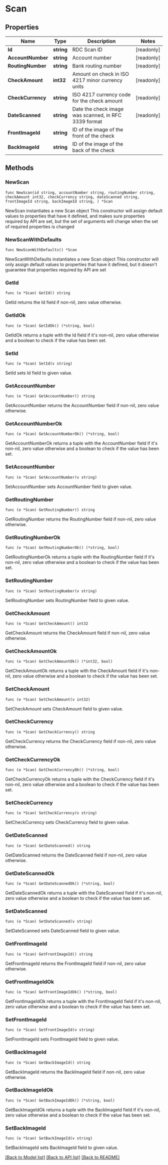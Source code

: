 # Scan

## Properties

Name | Type | Description | Notes
------------ | ------------- | ------------- | -------------
**Id** | **string** | RDC Scan ID | [readonly] 
**AccountNumber** | **string** | Account number | [readonly] 
**RoutingNumber** | **string** | Bank routing number | [readonly] 
**CheckAmount** | **int32** | Amount on check in ISO 4217 minor currency units | [readonly] 
**CheckCurrency** | **string** | ISO 4217 currency code for the check amount | [readonly] 
**DateScanned** | **string** | Date the check image was scanned, in RFC 3339 format | [readonly] 
**FrontImageId** | **string** | ID of the image of the front of the check | 
**BackImageId** | **string** | ID of the image of the back of the check | 

## Methods

### NewScan

`func NewScan(id string, accountNumber string, routingNumber string, checkAmount int32, checkCurrency string, dateScanned string, frontImageId string, backImageId string, ) *Scan`

NewScan instantiates a new Scan object
This constructor will assign default values to properties that have it defined,
and makes sure properties required by API are set, but the set of arguments
will change when the set of required properties is changed

### NewScanWithDefaults

`func NewScanWithDefaults() *Scan`

NewScanWithDefaults instantiates a new Scan object
This constructor will only assign default values to properties that have it defined,
but it doesn't guarantee that properties required by API are set

### GetId

`func (o *Scan) GetId() string`

GetId returns the Id field if non-nil, zero value otherwise.

### GetIdOk

`func (o *Scan) GetIdOk() (*string, bool)`

GetIdOk returns a tuple with the Id field if it's non-nil, zero value otherwise
and a boolean to check if the value has been set.

### SetId

`func (o *Scan) SetId(v string)`

SetId sets Id field to given value.


### GetAccountNumber

`func (o *Scan) GetAccountNumber() string`

GetAccountNumber returns the AccountNumber field if non-nil, zero value otherwise.

### GetAccountNumberOk

`func (o *Scan) GetAccountNumberOk() (*string, bool)`

GetAccountNumberOk returns a tuple with the AccountNumber field if it's non-nil, zero value otherwise
and a boolean to check if the value has been set.

### SetAccountNumber

`func (o *Scan) SetAccountNumber(v string)`

SetAccountNumber sets AccountNumber field to given value.


### GetRoutingNumber

`func (o *Scan) GetRoutingNumber() string`

GetRoutingNumber returns the RoutingNumber field if non-nil, zero value otherwise.

### GetRoutingNumberOk

`func (o *Scan) GetRoutingNumberOk() (*string, bool)`

GetRoutingNumberOk returns a tuple with the RoutingNumber field if it's non-nil, zero value otherwise
and a boolean to check if the value has been set.

### SetRoutingNumber

`func (o *Scan) SetRoutingNumber(v string)`

SetRoutingNumber sets RoutingNumber field to given value.


### GetCheckAmount

`func (o *Scan) GetCheckAmount() int32`

GetCheckAmount returns the CheckAmount field if non-nil, zero value otherwise.

### GetCheckAmountOk

`func (o *Scan) GetCheckAmountOk() (*int32, bool)`

GetCheckAmountOk returns a tuple with the CheckAmount field if it's non-nil, zero value otherwise
and a boolean to check if the value has been set.

### SetCheckAmount

`func (o *Scan) SetCheckAmount(v int32)`

SetCheckAmount sets CheckAmount field to given value.


### GetCheckCurrency

`func (o *Scan) GetCheckCurrency() string`

GetCheckCurrency returns the CheckCurrency field if non-nil, zero value otherwise.

### GetCheckCurrencyOk

`func (o *Scan) GetCheckCurrencyOk() (*string, bool)`

GetCheckCurrencyOk returns a tuple with the CheckCurrency field if it's non-nil, zero value otherwise
and a boolean to check if the value has been set.

### SetCheckCurrency

`func (o *Scan) SetCheckCurrency(v string)`

SetCheckCurrency sets CheckCurrency field to given value.


### GetDateScanned

`func (o *Scan) GetDateScanned() string`

GetDateScanned returns the DateScanned field if non-nil, zero value otherwise.

### GetDateScannedOk

`func (o *Scan) GetDateScannedOk() (*string, bool)`

GetDateScannedOk returns a tuple with the DateScanned field if it's non-nil, zero value otherwise
and a boolean to check if the value has been set.

### SetDateScanned

`func (o *Scan) SetDateScanned(v string)`

SetDateScanned sets DateScanned field to given value.


### GetFrontImageId

`func (o *Scan) GetFrontImageId() string`

GetFrontImageId returns the FrontImageId field if non-nil, zero value otherwise.

### GetFrontImageIdOk

`func (o *Scan) GetFrontImageIdOk() (*string, bool)`

GetFrontImageIdOk returns a tuple with the FrontImageId field if it's non-nil, zero value otherwise
and a boolean to check if the value has been set.

### SetFrontImageId

`func (o *Scan) SetFrontImageId(v string)`

SetFrontImageId sets FrontImageId field to given value.


### GetBackImageId

`func (o *Scan) GetBackImageId() string`

GetBackImageId returns the BackImageId field if non-nil, zero value otherwise.

### GetBackImageIdOk

`func (o *Scan) GetBackImageIdOk() (*string, bool)`

GetBackImageIdOk returns a tuple with the BackImageId field if it's non-nil, zero value otherwise
and a boolean to check if the value has been set.

### SetBackImageId

`func (o *Scan) SetBackImageId(v string)`

SetBackImageId sets BackImageId field to given value.



[[Back to Model list]](../README.md#documentation-for-models) [[Back to API list]](../README.md#documentation-for-api-endpoints) [[Back to README]](../README.md)


